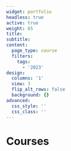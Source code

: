 ```yaml
---
widget: portfolio
headless: true
active: true
weight: 65
title:
subtitle:
content:
  page_type: course
  filters:
    tags:
      - '2023'
design:
  columns: '1'
  view: 3
  flip_alt_rows: false
  background: {}
advanced:
  css_style: ''
  css_class: ''
---
```

# Courses
